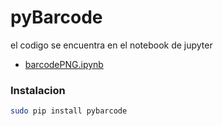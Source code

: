# pyBarcode


el codigo se encuentra en el notebook de jupyter

- [barcodePNG.ipynb](https://github.com/antikytheraton/barcode/blob/master/barcodePNG.ipynb)
 
### Instalacion

``` sh
sudo pip install pybarcode
```